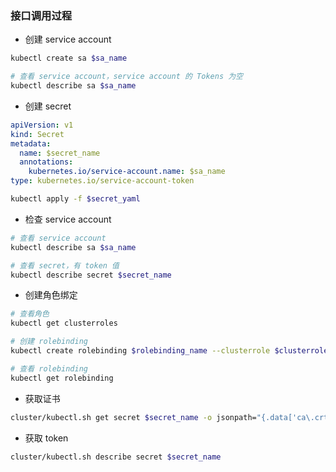 ### 接口调用过程


* 创建 service account

```bash
kubectl create sa $sa_name

# 查看 service account，service account 的 Tokens 为空
kubectl describe sa $sa_name
```


* 创建 secret

```yaml
apiVersion: v1
kind: Secret
metadata:
  name: $secret_name
  annotations:
    kubernetes.io/service-account.name: $sa_name
type: kubernetes.io/service-account-token
```

```bash
kubectl apply -f $secret_yaml
```


* 检查 service account

```bash
# 查看 service account
kubectl describe sa $sa_name

# 查看 secret，有 token 值
kubectl describe secret $secret_name
```


* 创建角色绑定 

```bash
# 查看角色
kubectl get clusterroles

# 创建 rolebinding
kubectl create rolebinding $rolebinding_name --clusterrole $clusterrole_name --serviceaccount default:$serviceaccount_name

# 查看 rolebinding
kubectl get rolebinding
```


* 获取证书

```bash
cluster/kubectl.sh get secret $secret_name -o jsonpath="{.data['ca\.crt']}" | base64 -d > /tmp/ca.crt
```


* 获取 token

```bash
cluster/kubectl.sh describe secret $secret_name
```
